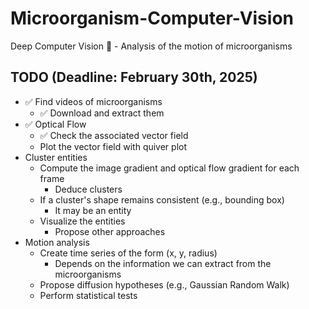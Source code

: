 # Microorganism-Computer-Vision

Deep Computer Vision 🦠 - Analysis of the motion of microorganisms

## TODO (Deadline: February 30th, 2025)

- ✅ Find videos of microorganisms
    - ✅ Download and extract them
- ✅ Optical Flow
    - ✅ Check the associated vector field
    - Plot the vector field with quiver plot
- Cluster entities
    - Compute the image gradient and optical flow gradient for each frame
        - Deduce clusters
    - If a cluster's shape remains consistent (e.g., bounding box)
        - It may be an entity 
    - Visualize the entities
        - Propose other approaches
- Motion analysis
    - Create time series of the form (x, y, radius)
        - Depends on the information we can extract from the microorganisms
    - Propose diffusion hypotheses (e.g., Gaussian Random Walk)
    - Perform statistical tests